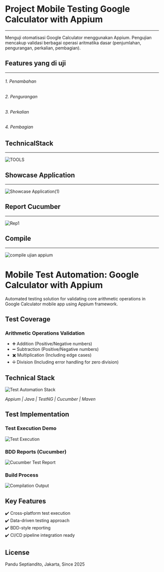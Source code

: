 # Project Mobile Testing Google Calculator with Appium 
------------------------
Menguji otomatisasi Google Calculator menggunakan Appium. Pengujian mencakup validasi berbagai operasi aritmatika dasar (penjumlahan, pengurangan, perkalian, pembagian).


## Features yang di uji
------------------------
###### 1. Penambahan
###### 2. Pengurangan
###### 3. Perkalian
###### 4. Pembagian

## TechnicalStack
------------------------
![TOOLS](https://github.com/user-attachments/assets/d17dec82-b004-4ac2-8bb3-162415cc92e0)


## Showcase Application
------------------------
![Showcase Application(1)](https://github.com/user-attachments/assets/4cc02841-1268-4ddd-8519-46c0405b0520)


## Report Cucumber
------------------------
![Rep1](https://github.com/user-attachments/assets/1f217791-f3cc-4b41-8b2e-c1bc1594d284)


## Compile 
------------------------
![compile ujian appium](https://github.com/user-attachments/assets/304a7899-3837-4f30-9011-27256e42a310)


# Mobile Test Automation: Google Calculator with Appium

Automated testing solution for validating core arithmetic operations in Google Calculator mobile app using Appium framework.

## Test Coverage

### Arithmetic Operations Validation
- ➕ Addition (Positive/Negative numbers)
- ➖ Subtraction (Positive/Negative numbers)
- ✖️ Multiplication (Including edge cases)
- ➗ Division (Including error handling for zero division)

## Technical Stack

![Test Automation Stack](https://github.com/user-attachments/assets/d17dec82-b004-4ac2-8bb3-162415cc92e0)

*Appium | Java | TestNG | Cucumber | Maven*

## Test Implementation

### Test Execution Demo
![Test Execution](https://github.com/user-attachments/assets/4cc02841-1268-4ddd-8519-46c0405b0520)

### BDD Reports (Cucumber)
![Cucumber Test Report](https://github.com/user-attachments/assets/1f217791-f3cc-4b41-8b2e-c1bc1594d284)

### Build Process
![Compilation Output](https://github.com/user-attachments/assets/304a7899-3837-4f30-9011-27256e42a310)

## Key Features
✔️ Cross-platform test execution  
✔️ Data-driven testing approach  
✔️ BDD-style reporting  
✔️ CI/CD pipeline integration ready  


## License
Pandu Septiandito, Jakarta, Since 2025
